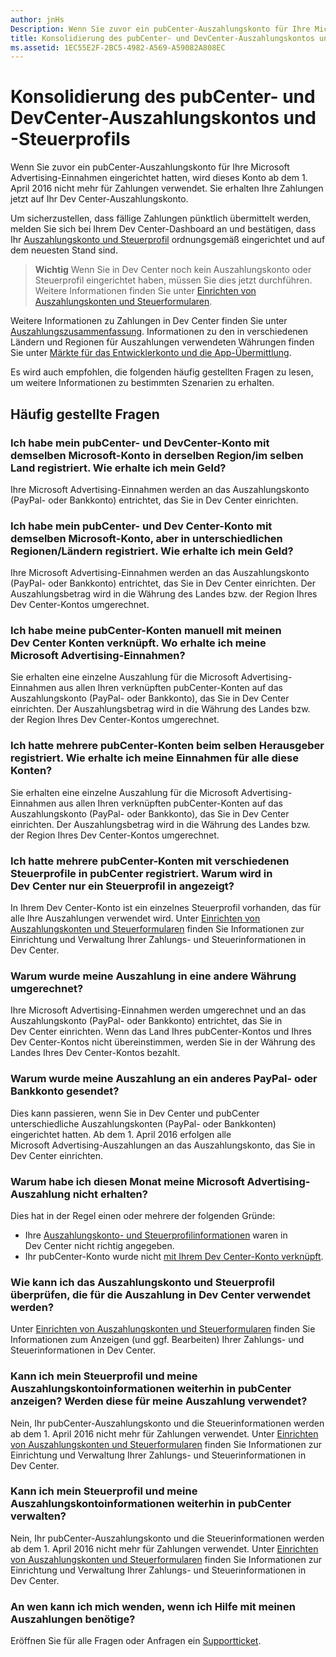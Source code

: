 ```yaml
---
author: jnHs
Description: Wenn Sie zuvor ein pubCenter-Auszahlungskonto für Ihre Microsoft Advertising-Einnahmen eingerichtet hatten, wird dieses Konto ab dem 1. April 2016 nicht mehr für Zahlungen verwendet. Sie erhalten Ihre Zahlungen jetzt auf Ihr Dev Center-Auszahlungskonto.
title: Konsolidierung des pubCenter- und DevCenter-Auszahlungskontos und -Steuerprofils
ms.assetid: 1EC55E2F-2BC5-4982-A569-A59082A808EC
---
```


# Konsolidierung des pubCenter- und DevCenter-Auszahlungskontos und -Steuerprofils


Wenn Sie zuvor ein pubCenter-Auszahlungskonto für Ihre Microsoft Advertising-Einnahmen eingerichtet hatten, wird dieses Konto ab dem 1. April 2016 nicht mehr für Zahlungen verwendet. Sie erhalten Ihre Zahlungen jetzt auf Ihr Dev Center-Auszahlungskonto.

Um sicherzustellen, dass fällige Zahlungen pünktlich übermittelt werden, melden Sie sich bei Ihrem Dev Center-Dashboard an und bestätigen, dass Ihr [Auszahlungskonto und Steuerprofil](setting-up-your-payout-account-and-tax-forms.md) ordnungsgemäß eingerichtet und auf dem neuesten Stand sind.

> **Wichtig**  Wenn Sie in Dev Center noch kein Auszahlungskonto oder Steuerprofil eingerichtet haben, müssen Sie dies jetzt durchführen. Weitere Informationen finden Sie unter [Einrichten von Auszahlungskonten und Steuerformularen](setting-up-your-payout-account-and-tax-forms.md).

Weitere Informationen zu Zahlungen in Dev Center finden Sie unter [Auszahlungszusammenfassung](payout-summary.md). Informationen zu den in verschiedenen Ländern und Regionen für Auszahlungen verwendeten Währungen finden Sie unter [Märkte für das Entwicklerkonto und die App-Übermittlung](account-types-locations-and-fees.md#account_markets).

Es wird auch empfohlen, die folgenden häufig gestellten Fragen zu lesen, um weitere Informationen zu bestimmten Szenarien zu erhalten.

## Häufig gestellte Fragen

### Ich habe mein pubCenter- und DevCenter-Konto mit demselben Microsoft-Konto in derselben Region/im selben Land registriert. Wie erhalte ich mein Geld?

Ihre Microsoft Advertising-Einnahmen werden an das Auszahlungskonto (PayPal- oder Bankkonto) entrichtet, das Sie in Dev Center einrichten.

### Ich habe mein pubCenter- und Dev Center-Konto mit demselben Microsoft-Konto, aber in unterschiedlichen Regionen/Ländern registriert. Wie erhalte ich mein Geld?

Ihre Microsoft Advertising-Einnahmen werden an das Auszahlungskonto (PayPal- oder Bankkonto) entrichtet, das Sie in Dev Center einrichten. Der Auszahlungsbetrag wird in die Währung des Landes bzw. der Region Ihres Dev Center-Kontos umgerechnet.

### Ich habe meine pubCenter-Konten manuell mit meinen Dev Center Konten verknüpft. Wo erhalte ich meine Microsoft Advertising-Einnahmen?

Sie erhalten eine einzelne Auszahlung für die Microsoft Advertising-Einnahmen aus allen Ihren verknüpften pubCenter-Konten auf das Auszahlungskonto (PayPal- oder Bankkonto), das Sie in Dev Center einrichten. Der Auszahlungsbetrag wird in die Währung des Landes bzw. der Region Ihres Dev Center-Kontos umgerechnet.

### Ich hatte mehrere pubCenter-Konten beim selben Herausgeber registriert. Wie erhalte ich meine Einnahmen für alle diese Konten?

Sie erhalten eine einzelne Auszahlung für die Microsoft Advertising-Einnahmen aus allen Ihren verknüpften pubCenter-Konten auf das Auszahlungskonto (PayPal- oder Bankkonto), das Sie in Dev Center einrichten. Der Auszahlungsbetrag wird in die Währung des Landes bzw. der Region Ihres Dev Center-Kontos umgerechnet.

### Ich hatte mehrere pubCenter-Konten mit verschiedenen Steuerprofile in pubCenter registriert. Warum wird in Dev Center nur ein Steuerprofil in angezeigt?

In Ihrem Dev Center-Konto ist ein einzelnes Steuerprofil vorhanden, das für alle Ihre Auszahlungen verwendet wird. Unter [Einrichten von Auszahlungskonten und Steuerformularen](setting-up-your-payout-account-and-tax-forms.md) finden Sie Informationen zur Einrichtung und Verwaltung Ihrer Zahlungs- und Steuerinformationen in Dev Center.

### Warum wurde meine Auszahlung in eine andere Währung umgerechnet?

Ihre Microsoft Advertising-Einnahmen werden umgerechnet und an das Auszahlungskonto (PayPal- oder Bankkonto) entrichtet, das Sie in Dev Center einrichten. Wenn das Land Ihres pubCenter-Kontos und Ihres Dev Center-Kontos nicht übereinstimmen, werden Sie in der Währung des Landes Ihres Dev Center-Kontos bezahlt.

### Warum wurde meine Auszahlung an ein anderes PayPal- oder Bankkonto gesendet?

Dies kann passieren, wenn Sie in Dev Center und pubCenter unterschiedliche Auszahlungskonten (PayPal- oder Bankkonten) eingerichtet hatten. Ab dem 1. April 2016 erfolgen alle Microsoft Advertising-Auszahlungen an das Auszahlungskonto, das Sie in Dev Center einrichten.

### Warum habe ich diesen Monat meine Microsoft Advertising-Auszahlung nicht erhalten?

Dies hat in der Regel einen oder mehrere der folgenden Gründe:

-   Ihre [Auszahlungskonto- und Steuerprofilinformationen](setting-up-your-payout-account-and-tax-forms.md) waren in Dev Center nicht richtig angegeben.
-   Ihr pubCenter-Konto wurde nicht [mit Ihrem Dev Center-Konto verknüpft](pubcenter-dev-center-integration.md).

### Wie kann ich das Auszahlungskonto und Steuerprofil überprüfen, die für die Auszahlung in Dev Center verwendet werden?

Unter [Einrichten von Auszahlungskonten und Steuerformularen](setting-up-your-payout-account-and-tax-forms.md) finden Sie Informationen zum Anzeigen (und ggf. Bearbeiten) Ihrer Zahlungs- und Steuerinformationen in Dev Center.

### Kann ich mein Steuerprofil und meine Auszahlungskontoinformationen weiterhin in pubCenter anzeigen? Werden diese für meine Auszahlung verwendet?

Nein, Ihr pubCenter-Auszahlungskonto und die Steuerinformationen werden ab dem 1. April 2016 nicht mehr für Zahlungen verwendet. Unter [Einrichten von Auszahlungskonten und Steuerformularen](setting-up-your-payout-account-and-tax-forms.md) finden Sie Informationen zur Einrichtung und Verwaltung Ihrer Zahlungs- und Steuerinformationen in Dev Center.

### Kann ich mein Steuerprofil und meine Auszahlungskontoinformationen weiterhin in pubCenter verwalten?

Nein, Ihr pubCenter-Auszahlungskonto und die Steuerinformationen werden ab dem 1. April 2016 nicht mehr für Zahlungen verwendet. Unter [Einrichten von Auszahlungskonten und Steuerformularen](setting-up-your-payout-account-and-tax-forms.md) finden Sie Informationen zur Einrichtung und Verwaltung Ihrer Zahlungs- und Steuerinformationen in Dev Center.

### An wen kann ich mich wenden, wenn ich Hilfe mit meinen Auszahlungen benötige?

Eröffnen Sie für alle Fragen oder Anfragen ein [Supportticket](http://go.microsoft.com/fwlink/p/?LinkId=733342).

 

 






<!--HONumber=May16_HO2-->


